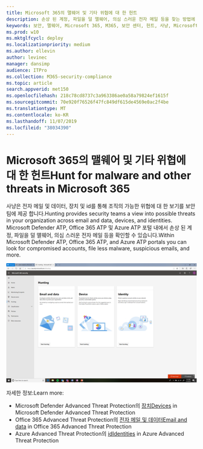 ```yaml
---
title: Microsoft 365의 맬웨어 및 기타 위협에 대 한 헌트
description: 손상 된 계정, 파일을 덜 맬웨어, 의심 스러운 전자 메일 등을 찾는 방법에 대해 설명 합니다.
keywords: 보안, 맬웨어, Microsoft 365, M365, 보안 센터, 헌트, 사냥, Microsoft Defender ATP, Office 365 ATP, Azure ATP
ms.prod: w10
ms.mktglfcycl: deploy
ms.localizationpriority: medium
ms.author: ellevin
author: levinec
manager: dansimp
audience: ITPro
ms.collection: M365-security-compliance
ms.topic: article
search.appverid: met150
ms.openlocfilehash: 218c78cd8737c3a963386ae0a58a79824ef1615f
ms.sourcegitcommit: 70e920f76526f47fc849df615de4569e0ac2f4be
ms.translationtype: MT
ms.contentlocale: ko-KR
ms.lasthandoff: 11/07/2019
ms.locfileid: "38034390"
---
```

# <a name="hunt-for-malware-and-other-threats-in-microsoft-365"></a><span data-ttu-id="6b62a-104">Microsoft 365의 맬웨어 및 기타 위협에 대 한 헌트</span><span class="sxs-lookup"><span data-stu-id="6b62a-104">Hunt for malware and other threats in Microsoft 365</span></span>

<span data-ttu-id="6b62a-105">사냥은 전자 메일 및 데이터, 장치 및 id를 통해 조직의 가능한 위협에 대 한 보기를 보안 팀에 제공 합니다.</span><span class="sxs-lookup"><span data-stu-id="6b62a-105">Hunting provides security teams a view into possible threats in your organization across email and data, devices, and identities.</span></span> <span data-ttu-id="6b62a-106">Microsoft Defender ATP, Office 365 ATP 및 Azure ATP 포털 내에서 손상 된 계정, 파일을 덜 맬웨어, 의심 스러운 전자 메일 등을 확인할 수 있습니다.</span><span class="sxs-lookup"><span data-stu-id="6b62a-106">Within Microsoft Defender ATP, Office 365 ATP, and Azure ATP portals you can look for compromised accounts, file less malware, suspicious emails, and more.</span></span>

![사냥 페이지](../media/security-docs/hunt.png)

<span data-ttu-id="6b62a-108">자세한 정보:</span><span class="sxs-lookup"><span data-stu-id="6b62a-108">Learn more:</span></span>

* <span data-ttu-id="6b62a-109">Microsoft Defender Advanced Threat Protection의 [장치](https://docs.microsoft.com/windows/security/threat-protection/microsoft-defender-atp/advanced-hunting)</span><span class="sxs-lookup"><span data-stu-id="6b62a-109">[Devices](https://docs.microsoft.com/windows/security/threat-protection/microsoft-defender-atp/advanced-hunting) in Microsoft Defender Advanced Threat Protection</span></span>
* <span data-ttu-id="6b62a-110">Office 365 Advanced Threat Protection의 [전자 메일 및 데이터](https://docs.microsoft.com/office365/securitycompliance/office-365-atp)</span><span class="sxs-lookup"><span data-stu-id="6b62a-110">[Email and data](https://docs.microsoft.com/office365/securitycompliance/office-365-atp) in Office 365 Advanced Threat Protection</span></span>
* <span data-ttu-id="6b62a-111">Azure Advanced Threat Protection의 [id](https://docs.microsoft.com/azure-advanced-threat-protection/investigate-a-user)</span><span class="sxs-lookup"><span data-stu-id="6b62a-111">[Identities](https://docs.microsoft.com/azure-advanced-threat-protection/investigate-a-user) in Azure Advanced Threat Protection</span></span>
